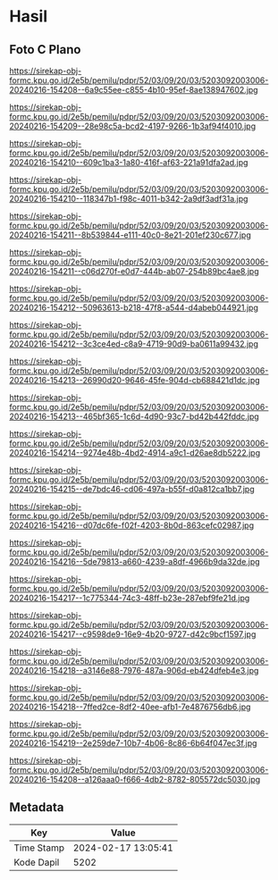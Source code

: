# Hasil

## Foto C Plano

https://sirekap-obj-formc.kpu.go.id/2e5b/pemilu/pdpr/52/03/09/20/03/5203092003006-20240216-154208--6a9c55ee-c855-4b10-95ef-8ae138947602.jpg

https://sirekap-obj-formc.kpu.go.id/2e5b/pemilu/pdpr/52/03/09/20/03/5203092003006-20240216-154209--28e98c5a-bcd2-4197-9266-1b3af94f4010.jpg

https://sirekap-obj-formc.kpu.go.id/2e5b/pemilu/pdpr/52/03/09/20/03/5203092003006-20240216-154210--609c1ba3-1a80-416f-af63-221a91dfa2ad.jpg

https://sirekap-obj-formc.kpu.go.id/2e5b/pemilu/pdpr/52/03/09/20/03/5203092003006-20240216-154210--118347b1-f98c-4011-b342-2a9df3adf31a.jpg

https://sirekap-obj-formc.kpu.go.id/2e5b/pemilu/pdpr/52/03/09/20/03/5203092003006-20240216-154211--8b539844-e111-40c0-8e21-201ef230c677.jpg

https://sirekap-obj-formc.kpu.go.id/2e5b/pemilu/pdpr/52/03/09/20/03/5203092003006-20240216-154211--c06d270f-e0d7-444b-ab07-254b89bc4ae8.jpg

https://sirekap-obj-formc.kpu.go.id/2e5b/pemilu/pdpr/52/03/09/20/03/5203092003006-20240216-154212--50963613-b218-47f8-a544-d4abeb044921.jpg

https://sirekap-obj-formc.kpu.go.id/2e5b/pemilu/pdpr/52/03/09/20/03/5203092003006-20240216-154212--3c3ce4ed-c8a9-4719-90d9-ba0611a99432.jpg

https://sirekap-obj-formc.kpu.go.id/2e5b/pemilu/pdpr/52/03/09/20/03/5203092003006-20240216-154213--26990d20-9646-45fe-904d-cb688421d1dc.jpg

https://sirekap-obj-formc.kpu.go.id/2e5b/pemilu/pdpr/52/03/09/20/03/5203092003006-20240216-154213--465bf365-1c6d-4d90-93c7-bd42b442fddc.jpg

https://sirekap-obj-formc.kpu.go.id/2e5b/pemilu/pdpr/52/03/09/20/03/5203092003006-20240216-154214--9274e48b-4bd2-4914-a9c1-d26ae8db5222.jpg

https://sirekap-obj-formc.kpu.go.id/2e5b/pemilu/pdpr/52/03/09/20/03/5203092003006-20240216-154215--de7bdc46-cd06-497a-b55f-d0a812ca1bb7.jpg

https://sirekap-obj-formc.kpu.go.id/2e5b/pemilu/pdpr/52/03/09/20/03/5203092003006-20240216-154216--d07dc6fe-f02f-4203-8b0d-863cefc02987.jpg

https://sirekap-obj-formc.kpu.go.id/2e5b/pemilu/pdpr/52/03/09/20/03/5203092003006-20240216-154216--5de79813-a660-4239-a8df-4966b9da32de.jpg

https://sirekap-obj-formc.kpu.go.id/2e5b/pemilu/pdpr/52/03/09/20/03/5203092003006-20240216-154217--1c775344-74c3-48ff-b23e-287ebf9fe21d.jpg

https://sirekap-obj-formc.kpu.go.id/2e5b/pemilu/pdpr/52/03/09/20/03/5203092003006-20240216-154217--c9598de9-16e9-4b20-9727-d42c9bcf1597.jpg

https://sirekap-obj-formc.kpu.go.id/2e5b/pemilu/pdpr/52/03/09/20/03/5203092003006-20240216-154218--a3146e88-7976-487a-906d-eb424dfeb4e3.jpg

https://sirekap-obj-formc.kpu.go.id/2e5b/pemilu/pdpr/52/03/09/20/03/5203092003006-20240216-154218--7ffed2ce-8df2-40ee-afb1-7e4876756db6.jpg

https://sirekap-obj-formc.kpu.go.id/2e5b/pemilu/pdpr/52/03/09/20/03/5203092003006-20240216-154219--2e259de7-10b7-4b06-8c86-6b64f047ec3f.jpg

https://sirekap-obj-formc.kpu.go.id/2e5b/pemilu/pdpr/52/03/09/20/03/5203092003006-20240216-154208--a126aaa0-f666-4db2-8782-805572dc5030.jpg


## Metadata

| Key        | Value               |
| ---------- | ------------------- |
| Time Stamp | 2024-02-17 13:05:41 |
| Kode Dapil | 5202                |



